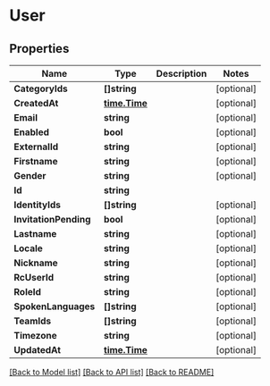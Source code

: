 # User

## Properties

Name | Type | Description | Notes
------------ | ------------- | ------------- | -------------
**CategoryIds** | **[]string** |  | [optional] 
**CreatedAt** | [**time.Time**](time.Time.md) |  | [optional] 
**Email** | **string** |  | [optional] 
**Enabled** | **bool** |  | [optional] 
**ExternalId** | **string** |  | [optional] 
**Firstname** | **string** |  | [optional] 
**Gender** | **string** |  | [optional] 
**Id** | **string** |  | 
**IdentityIds** | **[]string** |  | [optional] 
**InvitationPending** | **bool** |  | [optional] 
**Lastname** | **string** |  | [optional] 
**Locale** | **string** |  | [optional] 
**Nickname** | **string** |  | [optional] 
**RcUserId** | **string** |  | [optional] 
**RoleId** | **string** |  | [optional] 
**SpokenLanguages** | **[]string** |  | [optional] 
**TeamIds** | **[]string** |  | [optional] 
**Timezone** | **string** |  | [optional] 
**UpdatedAt** | [**time.Time**](time.Time.md) |  | [optional] 

[[Back to Model list]](../README.md#documentation-for-models) [[Back to API list]](../README.md#documentation-for-api-endpoints) [[Back to README]](../README.md)


